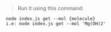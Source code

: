 >Run it using this command:

     node index.js get --mol {molecule}
     i.e: node index.js get --mol 'Mg(OH)2'
